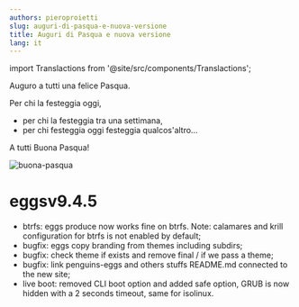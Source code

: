 ```yaml
---
authors: pieroproietti
slug: auguri-di-pasqua-e-nuova-versione
title: Auguri di Pasqua e nuova versione
lang: it
---
```


import Translactions from '@site/src/components/Translactions';

<Translactions path="blog/auguri-di-pasqua-e-nuova-versione"/>

Auguro a tutti una felice Pasqua.

Per chi la festeggia oggi, 
* per chi la festeggia tra una settimana, 
* per chi festeggia oggi festeggia qualcos'altro...

A tutti Buona Pasqua!

![buona-pasqua](/img/blog/2023-04-09/buona-pasqua.png
)

# eggsv9.4.5

* btrfs: eggs produce now works fine on btrfs. Note: calamares and krill configuration for btrfs is not enabled by default;
* bugfix: eggs copy branding from themes including subdirs;
* bugfix: check theme if exists and remove final / if we pass a theme;
* bugfix: link penguins-eggs and others stuffs README.md connected to the new site;
* live boot: removed CLI boot option and added safe option, GRUB is now hidden with a 2 seconds timeout, same for isolinux.
